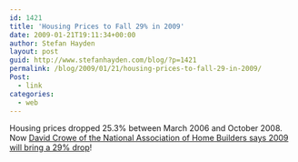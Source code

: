 ```yaml
---
id: 1421
title: 'Housing Prices to Fall 29% in 2009'
date: 2009-01-21T19:11:34+00:00
author: Stefan Hayden
layout: post
guid: http://www.stefanhayden.com/blog/?p=1421
permalink: /blog/2009/01/21/housing-prices-to-fall-29-in-2009/
Post:
  - link
categories:
  - web
---
```

Housing prices dropped 25.3% between March 2006 and October 2008. Now <a href="http://www.calculatedriskblog.com/2009/01/national-association-of-home-builders.html">David Crowe of the National Association of Home Builders  says 2009 will bring a 29% drop</a>!